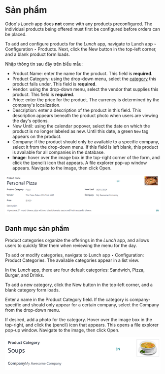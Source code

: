 # Sản phẩm

Odoo's *Lunch* app does **not** come with any products preconfigured. The individual products being
offered must first be configured before orders can be placed.

To add and configure products for the *Lunch* app, navigate to Lunch app ‣
Configuration ‣ Products. Next, click the New button in the top-left corner, and a
blank product form loads.

Nhập thông tin sau đây trên biểu mẫu:

- Product Name: enter the name for the product. This field is **required**.
- Product Category: using the drop-down menu, select the [category](#lunch-product-categories) this product falls under. This field is **required**.
- Vendor: using the drop-down menu, select the vendor that supplies this product. This
  field is **required**.
- Price: enter the price for the product. The currency is determined by the company's
  localization.
- Description: enter a description of the product in this field. This description
  appears beneath the product photo when users are viewing the day's options.
- New Until: using the calendar popover, select the date on which the product is no
  longer labeled as new. Until this date, a green `New` tag appears on the product.
- Company: if the product should only be available to a specific company, select it from
  the drop-down menu. If this field is left blank, this product is available for all companies in
  the database.
- **Image**: hover over the image box in the top-right corner of the form, and click the
  <i class="fa fa-pencil"></i> (pencil) icon that appears. A file explorer pop-up window appears.
  Navigate to the image, then click Open.

![A product form filled out for a nine inch pizza.](../../../.gitbook/assets/product.png)

<a id="lunch-product-categories"></a>

## Danh mục sản phẩm

Product categories organize the offerings in the *Lunch* app, and allows users to quickly filter
them when reviewing the menu for the day.

To add or modify categories, navigate to Lunch app ‣ Configuration: Product
Categories. The available categories appear in a list view.

In the *Lunch* app, there are four default categories: Sandwich, Pizza,
Burger, and Drinks.

To add a new category, click the New button in the top-left corner, and a blank category
form loads.

Enter a name in the Product Category field. If the category is company-specific and
should only appear for a certain company, select the Company from the drop-down menu.

If desired, add a photo for the category. Hover over the image box in the top-right, and click the
<i class="fa fa-pencil"></i> (pencil) icon that appears. This opens a file explorer pop-up window.
Navigate to the image, then click Open.

![The category form, with the fields filled out for a Soup category.](../../../.gitbook/assets/category.png)
